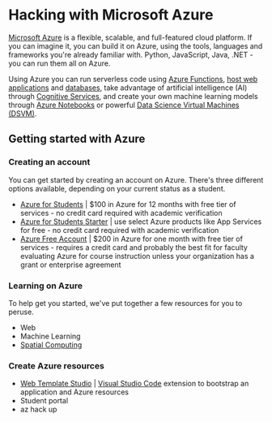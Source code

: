 # Hacking with Microsoft Azure

[Microsoft Azure](https://azure.microsoft.com/en-us/free/students/) is a flexible, scalable, and full-featured cloud platform. If you can imagine it, you can build it on Azure, using the tools, languages and frameworks you're already familiar with. Python, JavaScript, Java, .NET - you can run them all on Azure.

Using Azure you can run serverless code using [Azure Functions](https://azure.microsoft.com/en-us/services/functions/), [host web applications](https://azure.microsoft.com/en-us/services/app-service/) and [databases](https://azure.microsoft.com/en-us/product-categories/databases/), take advantage of artificial intelligence (AI) through [Cognitive Services](https://azure.microsoft.com/en-us/services/cognitive-services/), and create your own machine learning models through [Azure Notebooks](https://notebooks.azure.com/) or powerful [Data Science Virtual Machines (DSVM)](https://azure.microsoft.com/en-us/services/virtual-machines/data-science-virtual-machines/).

## Getting started with Azure

### Creating an account

You can get started by creating an account on Azure. There's three different options available, depending on your current status as a student.

- [Azure for Students](https://azure.microsoft.com/en-us/free/students/) | $100 in Azure for 12 months with free tier of services - no credit card required with academic verification
- [Azure for Students Starter](https://azure.microsoft.com/en-us/free/students-starter-faq/) | use select Azure products like App Services for free - no credit card required with academic verification
- [Azure Free Account](https://azure.microsoft.com/en-us/free/) | $200 in Azure for one month with free tier of services - requires a credit card and probably the best fit for faculty evaluating Azure for course instruction unless your organization has a grant or enterprise agreement

### Learning on Azure

To help get you started, we've put together a few resources for you to peruse.

- Web
- Machine Learning
- [Spatial Computing](./SpatialWorkshops)

### Create Azure resources

- [Web Template Studio](https://aka.ms/webtsinstall) | [Visual Studio Code](https://code.visualstudio.com/) extension to bootstrap an application and Azure resources
- Student portal
- az hack up
